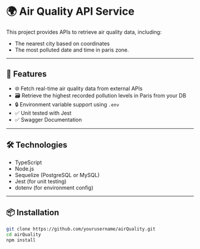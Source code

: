 # 🌍 Air Quality API Service

This project provides APIs to retrieve air quality data, including:
- The nearest city based on coordinates
- The most polluted date and time in paris zone.
---

## 🚀 Features

- 🌐 Fetch real-time air quality data from external APIs
- 🗃️ Retrieve the highest recorded pollution levels in Paris from your DB
- 🔒 Environment variable support using `.env`
- ✅ Unit tested with Jest
- ✅ Swagger Documentation

---

## 🛠️ Technologies

- TypeScript
- Node.js
- Sequelize (PostgreSQL or MySQL)
- Jest (for unit testing)
- dotenv (for environment config)

---

## 📦 Installation

```bash
git clone https://github.com/yourusername/airQuality.git
cd airQuality
npm install
